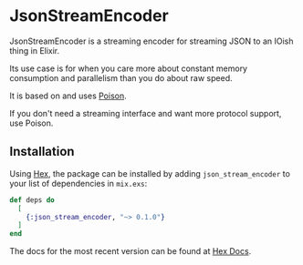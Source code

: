# JsonStreamEncoder

JsonStreamEncoder is a streaming encoder for streaming JSON to an IOish thing in Elixir.

Its use case is for when you care more about constant memory consumption and
parallelism than you do about raw speed.

It is based on and uses [Poison](https://github.com/devinus/poison).

If you don't need a streaming interface and want more protocol support, use Poison. 

## Installation

Using [Hex](https://hex.pm), the package can be installed by adding `json_stream_encoder` to your list of dependencies in `mix.exs`:

```elixir
def deps do
  [
    {:json_stream_encoder, "~> 0.1.0"}
  ]
end
```

The docs for the most recent version can be found at [Hex Docs](https://hexdocs.pm/json_stream_encoder).

